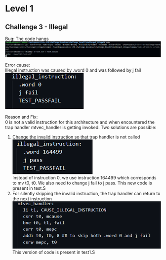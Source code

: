 # Level 1 
## Challenge 3 - Illegal

Bug: The code hangs
![Alt text](image.png)


Error cause:     
Illegal instruction was caused by .word 0 and was followed by j fail   
![Alt text](image-1.png)

Reason and Fix:     
0 is not a valid instruction for this architecture and when encountered the trap handler mtvec_handler is getting invoked. Two solutions are possible:
1. Change the invalid instruction so that trap handler is not called    
![Alt text](image-2.png)    
Instead of instruction 0, we use instruction 164499 which corresponds to mv t0, t0. We also need to change j fail to j pass. This new code is present in test.S
2. For silently skipping the invalid instruction, the trap handler can return to the next instruction    
![Alt text](image-3.png)     
This version of code is present in test1.S

